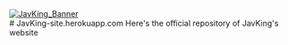 <a href="https://discordapp.com/api/oauth2/authorize?client_id=694655522237972510&permissions=8&scope=bot">
    <img alt="JavKing_Banner" src="https://github.com/aznballer420/JavKing.github.io/blob/master/images/JavKing_banner.jpg">
</a><br>
# JavKing-site.herokuapp.com
Here's the official repository of JavKing's website